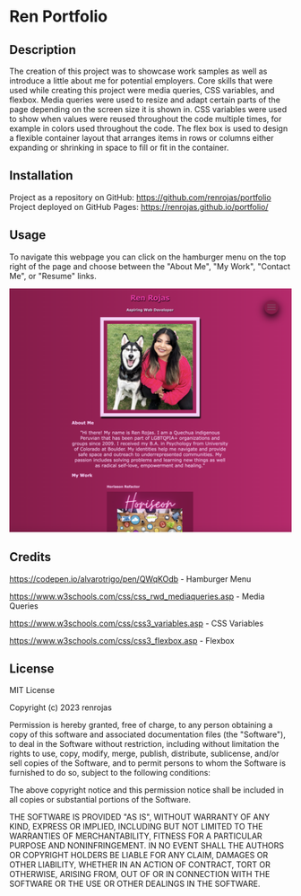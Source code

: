 # Ren Portfolio

## Description

The creation of this project was to showcase work samples as well as introduce a little about me for potential employers. Core skills that were used while creating this project were media queries, CSS variables, and flexbox. Media queries were used to resize and adapt certain parts of the page depending on the screen size it is shown in. CSS variables were used to show when values were reused throughout the code multiple times, for example in colors used throughout the code. The flex box is used to design a flexible container layout that arranges items in rows or columns either expanding or shrinking in space to fill or fit in the container.

## Installation

Project as a repository on GitHub: https://github.com/renrojas/portfolio
Project deployed on GitHub Pages: https://renrojas.github.io/portfolio/

## Usage

To navigate this webpage you can click on the hamburger menu on the top right of the page and choose between the "About Me", "My Work", "Contact Me", or "Resume" links.

![alt text](./assets/images/screenshot-portfolio.png)


## Credits

https://codepen.io/alvarotrigo/pen/QWqKOdb - Hamburger Menu

https://www.w3schools.com/css/css_rwd_mediaqueries.asp - Media Queries

https://www.w3schools.com/css/css3_variables.asp - CSS Variables

https://www.w3schools.com/css/css3_flexbox.asp - Flexbox


## License

MIT License

Copyright (c) 2023 renrojas

Permission is hereby granted, free of charge, to any person obtaining a copy
of this software and associated documentation files (the "Software"), to deal
in the Software without restriction, including without limitation the rights
to use, copy, modify, merge, publish, distribute, sublicense, and/or sell
copies of the Software, and to permit persons to whom the Software is
furnished to do so, subject to the following conditions:

The above copyright notice and this permission notice shall be included in all
copies or substantial portions of the Software.

THE SOFTWARE IS PROVIDED "AS IS", WITHOUT WARRANTY OF ANY KIND, EXPRESS OR
IMPLIED, INCLUDING BUT NOT LIMITED TO THE WARRANTIES OF MERCHANTABILITY,
FITNESS FOR A PARTICULAR PURPOSE AND NONINFRINGEMENT. IN NO EVENT SHALL THE
AUTHORS OR COPYRIGHT HOLDERS BE LIABLE FOR ANY CLAIM, DAMAGES OR OTHER
LIABILITY, WHETHER IN AN ACTION OF CONTRACT, TORT OR OTHERWISE, ARISING FROM,
OUT OF OR IN CONNECTION WITH THE SOFTWARE OR THE USE OR OTHER DEALINGS IN THE
SOFTWARE.
